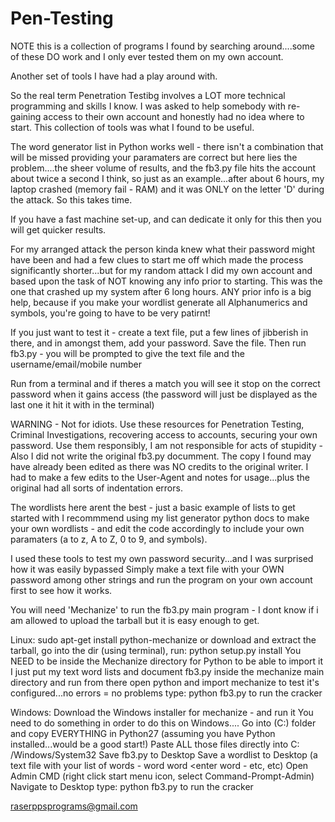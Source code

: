 # Pen-Testing

NOTE this is a collection of programs I found by searching around....some of these DO work and I only ever tested them on my own account.

Another set of tools I have had a play around with.

So the real term Penetration Testibg involves a LOT more technical programming and skills I know.
I was asked to help somebody with re-gaining access to their own account and honestly had no idea
where to start. This collection of tools was what I found to be useful.

The word generator list in Python works well - there isn't a combination that will be missed providing
your paramaters are correct but here lies the problem....the sheer volume of results, and the fb3.py file 
hits the account about twice a second I think, so just as an example...after about 6 hours, my laptop crashed 
(memory fail - RAM) and it was ONLY on the letter 'D' during the attack. So this takes time. 

If you have a fast machine set-up, and can dedicate it only for this then you will get quicker results. 

For my arranged attack the person kinda knew what their password might have been and had a few clues
to start me off which made the process significantly shorter...but for my random attack I did my own account
and based upon the task of NOT knowing any info prior to starting. This was the one that crashed up my 
system after 6 long hours. ANY prior info is a big help, because if you make your wordlist generate
all Alphanumerics and symbols, you're going to have to be very patirnt!

If you just want to test it - create a text file, put a few lines of jibberish in there, and in amongst
them, add your password. Save the file. Then run fb3.py - you will be prompted to give the text file and
the username/email/mobile number

Run from a terminal and if theres a match you will see it stop on the correct password when it gains access 
(the password will just be displayed as the last one it hit it with in the terminal)


WARNING - Not for idiots. Use these resources for Penetration Testing, Criminal Investigations,
recovering access to accounts, securing your own password. Use them responsibly, I am not responsible
for acts of stupidity - Also I did not write the original fb3.py documment. The copy I found may have 
already been edited as there was NO credits to the original writer. I had to make a few edits to
the User-Agent and notes for usage...plus the original had all sorts of indentation errors.

The wordlists here arent the best - just a basic example of lists to get started with
I recommmend using my list generator python docs to make your own wordlists - 
and edit the code accordingly to include your own paramaters (a to z, A to Z, 0 to 9, and symbols).

I used these tools to test my own password security...and I was surprised how it was easily bypassed
Simply make a text file with your OWN password among other strings and run the program on your own account
first to see how it works.

You will need 'Mechanize' to run the fb3.py main program - I dont know if i am allowed to upload the tarball
but it is easy enough to get.

Linux: sudo apt-get install python-mechanize
or download and extract the tarball, go into the dir (using terminal), 
run: python setup.py install
You NEED to be inside the Mechanize directory for Python to be able to import it
I just put my text word lists and document fb3.py inside the mechanize main directory and run from there
open python and import mechanize to test it's configured...no errors = no problems
type: python fb3.py to run the cracker

Windows: Download the Windows installer for mechanize - and run it
You need to do something in order to do this on Windows....
Go into (C:) folder and copy EVERYTHING in Python27 (assuming you have Python installed...would be a good start!)
Paste ALL those files directly into C: /Windows/System32
Save fb3.py to Desktop
Save a wordlist to Desktop (a text file with your list of words - word <enter> word <enter word - etc, etc)
Open Admin CMD (right click start menu icon, select Command-Prompt-Admin)
Navigate to Desktop
type: python fb3.py to run the cracker

raserppsprograms@gmail.com
